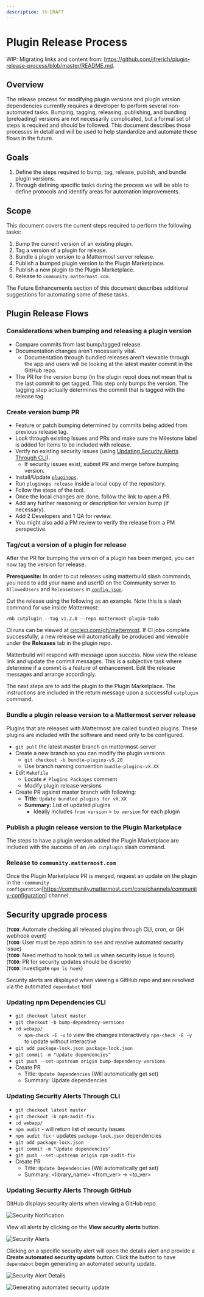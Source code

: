 ```yaml
---
description: 1% DRAFT
---
```


# Plugin Release Process

WIP: Migrating links and content from: https://github.com/jfrerich/plugin-release-process/blob/master/README.md.

## Overview

The release process for modifying plugin versions and plugin version dependencies currently requires a developer to perform several non-automated tasks. Bumping, tagging, releasing, publishing, and bundling (preloading) versions are not necessarily complicated, but a formal set of steps is required and should be followed. This document describes those processes in detail and will be used to help standardize and automate these flows in the future.

## Goals

1. Define the steps required to bump, tag, release, publish, and bundle plugin versions.
2. Through defining specific tasks during the process we will be able to define protocols and identify areas for automation improvements.

## Scope

This document covers the current steps required to perform the following tasks:

1. Bump the current version of an existing plugin.
2. Tag a version of a plugin for release.
3. Bundle a plugin version to a Mattermost server release.
4. Publish a bumped plugin version to the Plugin Marketplace.
5. Publish a new plugin to the Plugin Marketplace.
6. Release to `community.mattermost.com`.

The Future Enhancements section of this document describes additional suggestions for automating some of these tasks.

## Plugin Release Flows

### Considerations when bumping and releasing a plugin version

* Compare commits from last bump/tagged release.
* Documentation changes aren’t necessarily vital.
  * Documentation through bundled releases aren’t viewable through the app and users will be looking at the latest master commit in the GitHub repo.
* The PR for the version bump (in the plugin repo) does not mean that is the last commit to get tagged. This step only bumps the version. The tagging step actually determines the commit that is tagged with the release tag.

### Create version bump PR

* Feature or patch bumping determined by commits being added from previous release tag.
* Look through existing Issues and PRs and make sure the Milestone label is added for items to be included with release.
* Verify no existing security issues (using [Updating Security Alerts Through CLI](#updating-security-alerts-through-cli)).
  * If security issues exist, submit PR and merge before bumping version.
* Install/Update [`pluginops`](https://github.com/mattermost/mattermost-utilities/tree/master/pluginops).
* Run `pluginops release` inside a local copy of the repository.
* Follow the steps of the tool.
* Once the local changes are done, follow the link to open a PR.
* Add any further reasoning or description for version bump (if necessary).
* Add 2 Developers and 1 QA for review.
* You might also add a PM review to verify the release from a PM perspective.

### Tag/cut a version of a plugin for release

After the PR for bumping the version of a plugin has been merged, you can now tag the version for release.

**Prerequesite:** In order to cut releases using matterbuild slash commands, you need to add your name and userID on the Community server to `AllowedUsers` and `ReleaseUsers` in [`config.json`](https://github.com/mattermost/platform-private/blob/master/matterbuild/config.json).

Cut the release using the following as an example. Note this is a slash command for use inside Mattermost:

`/mb cutplugin --tag v1.2.0 --repo mattermost-plugin-todo`

CI runs can be viewed at [circleci.com/gh/mattermost](https://circleci.com/gh/mattermost). If CI jobs complete successfully, a new release will automatically be produced and viewable under the **Releases** tab in the plugin repo.

Matterbuild will respond with message upon success. Now view the release link and update the commit messages. This is a subjective task where determine if a commit is a feature of enhancement. Edit the release messages and arrange accordingly.

The next steps are to add the plugin to the Plugin Marketplace. The instructions are included in the return message upon a successful `cutplugin` command.

### Bundle a plugin release version to a Mattermost server release

Plugins that are released with Mattermost are called bundled plugins. These plugins are included with the software and need only to be configured.

* `git pull` the latest master branch on mattermost-server
* Create a new branch so you can modify the plugin versions
  * `git checkout -b bundle-plugins-v5.20`
  * Use branch naming convention `bundle-plugins-vX.XX`
* Edit `Makefile`
  * Locate `# Plugins Packages` comment
  * Modify plugin release versions
* Create PR against master branch with following:
  * **Title:** `Update bundled plugins for vX.XX`
  * **Summary:** List of updated plugins
    * Ideally includes `from version` > `to version` for each plugin

### Publish a plugin release version to the Plugin Marketplace

The steps to have a plugin version added the Plugin Marketplace are included with the success of an `/mb cutplugin` slash command.

### Release to `community.mattermost.com`

Once the Plugin Marketplace PR is merged, request an update on the plugin in the `~community-configuration`[https://community.mattermost.com/core/channels/community-configuration] channel.

## Security upgrade process

(**`TODO`**: Automate checking all released plugins through CLI, cron, or GH webhook event)  
(**`TODO`**: User must be repo admin to see and resolve automated security issue)  
(**`TODO`**: Need method to hook to tell us when security issue is found)  
(**`TODO`**: PR for security updates should be discrete)  
(**`TODO`**: investigate `npm ls hoek`)

Security alerts are displayed when viewing a GitHub repo and are resolved via the automated `dependabot` tool

### Updating npm Dependencies CLI

* `git checkout latest master`
* `git checkout -b bump-dependency-versions`
* `cd webapp/`
  * `npm-check -E -u` to view the changes interactively
    `npm-check -E -y` to update without interactive
* `git add package-lock.json package-lock.json`
* `git commit -m "Update dependencies"`
* `git push --set-upstream origin bump-dependency-versions`
* Create PR
  * Title: `Update Dependencies` (Will automatically get set)
  * Summary: Update dependencies

### Updating Security Alerts Through CLI

* `git checkout latest master`
* `git checkout -b npm-audit-fix`
* `cd webapp/`
* `npm audit` - will return list of security issues
* `npm audit fix` - updates `package-lock.json` dependencies
* `git add package-lock.json`
* `git commit -m "Update dependencies"`
* `git push --set-upstream origin npm-audit-fix`
* Create PR
  * Title: `Update Dependencies` (Will automatically get set)
  * Summary: &lt;library\_name&gt; &lt;from\_ver&gt; -&gt; &lt;to\_ver&gt;

### Updating Security Alerts Through GitHub

GitHub displays security alerts when viewing a GitHub repo.

![Security Notification](../../../.gitbook/assets/security-notification.png)

View all alerts by clicking on the **View security alerts** button.

![Security Alerts](../../../.gitbook/assets/security-view-alerts.png)

Clicking on a specific security alert will open the details alert and provide a **Create automated security update** button. Click the button to have `dependabot` begin generating an automated security update.

![Security Alert Details](../../../.gitbook/assets/security-serialze-javascript.png)

![Generating automated security update](../../../.gitbook/assets/security-generating-automated-security.png)
